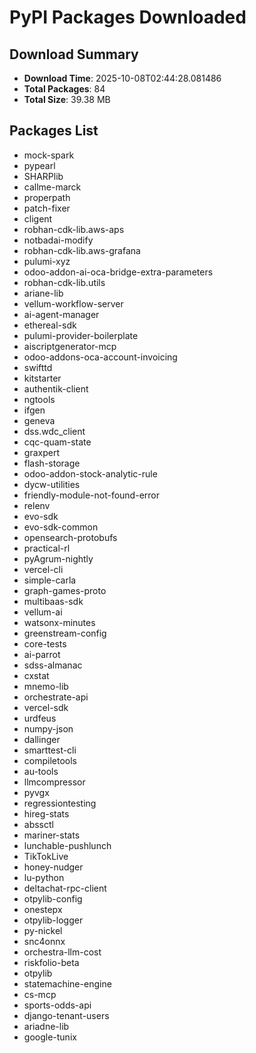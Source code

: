 # PyPI Packages Downloaded

## Download Summary
- **Download Time**: 2025-10-08T02:44:28.081486
- **Total Packages**: 84
- **Total Size**: 39.38 MB

## Packages List
- mock-spark
- pypearl
- SHARPlib
- callme-marck
- properpath
- patch-fixer
- cligent
- robhan-cdk-lib.aws-aps
- notbadai-modify
- robhan-cdk-lib.aws-grafana
- pulumi-xyz
- odoo-addon-ai-oca-bridge-extra-parameters
- robhan-cdk-lib.utils
- ariane-lib
- vellum-workflow-server
- ai-agent-manager
- ethereal-sdk
- pulumi-provider-boilerplate
- aiscriptgenerator-mcp
- odoo-addons-oca-account-invoicing
- swifttd
- kitstarter
- authentik-client
- ngtools
- ifgen
- geneva
- dss.wdc_client
- cqc-quam-state
- graxpert
- flash-storage
- odoo-addon-stock-analytic-rule
- dycw-utilities
- friendly-module-not-found-error
- relenv
- evo-sdk
- evo-sdk-common
- opensearch-protobufs
- practical-rl
- pyAgrum-nightly
- vercel-cli
- simple-carla
- graph-games-proto
- multibaas-sdk
- vellum-ai
- watsonx-minutes
- greenstream-config
- core-tests
- ai-parrot
- sdss-almanac
- cxstat
- mnemo-lib
- orchestrate-api
- vercel-sdk
- urdfeus
- numpy-json
- dallinger
- smarttest-cli
- compiletools
- au-tools
- llmcompressor
- pyvgx
- regressiontesting
- hireg-stats
- abssctl
- mariner-stats
- lunchable-pushlunch
- TikTokLive
- honey-nudger
- lu-python
- deltachat-rpc-client
- otpylib-config
- onestepx
- otpylib-logger
- py-nickel
- snc4onnx
- orchestra-llm-cost
- riskfolio-beta
- otpylib
- statemachine-engine
- cs-mcp
- sports-odds-api
- django-tenant-users
- ariadne-lib
- google-tunix

